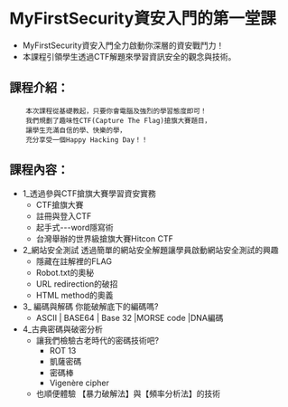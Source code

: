 
# MyFirstSecurity資安入門的第一堂課
- MyFirstSecurity資安入門全力啟動你深層的資安戰鬥力！                               
- 本課程引領學生透過CTF解題來學習資訊安全的觀念與技術。

## 課程介紹：
```
    本次課程從基礎教起，只要你會電腦及強烈的學習態度即可！
    我們規劃了趣味性CTF(Capture The Flag)搶旗大賽題目，
    讓學生充滿自信的學、快樂的學，
    充分享受一個Happy Hacking Day！！
```
## 課程內容：
- 1_透過參與CTF搶旗大賽學習資安實務	
  - CTF搶旗大賽
  - 註冊與登入CTF
  - 起手式---word隱寫術
  - 台灣舉辦的世界級搶旗大賽Hitcon CTF
- 2_網站安全測試	透過簡單的網站安全解題讓學員啟動網站安全測試的興趣
  - 隱藏在註解裡的FLAG
  - Robot.txt的奧秘
  - URL redirection的破招
  - HTML method的奧義
- 3_ 編碼與解碼	你能破解底下的編碼嗎?
  - ASCII   | BASE64  | Base 32  |MORSE code  |DNA編碼
- 4_古典密碼與破密分析	
  - 讓我們檢驗古老時代的密碼技術吧?
    - ROT 13   
    - 凱薩密碼   
    - 密碼棒   
    - Vigenère cipher
  - 也順便體驗 【暴力破解法】與【頻率分析法】的技術
